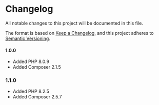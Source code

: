 Changelog
=========

All notable changes to this project will be documented in this file.

The format is based on [Keep a Changelog](https://keepachangelog.com/en/1.0.0/),
and this project adheres to [Semantic Versioning](https://semver.org/spec/v2.0.0.html).

#### 1.0.0
- Added PHP 8.0.9
- Added Composer 2.1.5

### 1.1.0
- Added PHP 8.2.5
- Added Composer 2.5.7

